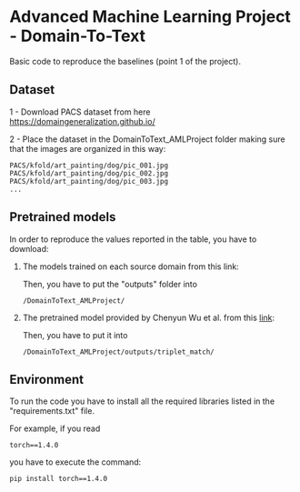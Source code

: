 # Advanced Machine Learning Project - Domain-To-Text 

Basic code to reproduce the baselines (point 1 of the project). 

## Dataset

1 - Download PACS dataset from here https://domaingeneralization.github.io/

2 - Place the dataset in the DomainToText_AMLProject folder making sure that the images are organized in this way:

```
PACS/kfold/art_painting/dog/pic_001.jpg
PACS/kfold/art_painting/dog/pic_002.jpg
PACS/kfold/art_painting/dog/pic_003.jpg
...
```

## Pretrained models

In order to reproduce the values reported in the table, you have to download:

1.  The models trained on each source domain from this link: 

    Then, you have to put the "outputs" folder into 

    ```
    /DomainToText_AMLProject/
    ```

    
2.  The pretrained model provided by Chenyun Wu et al. from this [link](https://umass-my.sharepoint.com/personal/chenyunwu_umass_edu/_layouts/15/onedrive.aspx?id=%2Fpersonal%2Fchenyunwu%5Fumass%5Fedu%2FDocuments%2Fprojects%2FTexture%2Fmy%5Frepo%2Foutput%2Ftriplet%5Fmatch%2Fda3%5Fbert%5Flr0%2E00001%2Fcheckpoints):
  
    Then, you have to put it into 

    ```
    /DomainToText_AMLProject/outputs/triplet_match/
    ```
  

## Environment

To run the code you have to install all the required libraries listed in the "requirements.txt" file.

For example, if you read

```
torch==1.4.0
```

you have to execute the command:

```
pip install torch==1.4.0

```

